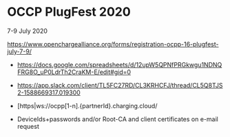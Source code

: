 # OCCP PlugFest 2020

7-9 July 2020

https://www.openchargealliance.org/forms/registration-ocpp-16-plugfest-july-7-9/

- https://docs.google.com/spreadsheets/d/12upW5QPNfPRGkwgu1NDNQFRG8O_uP0LdrTh2CraKM-E/edit#gid=0
- https://app.slack.com/client/TL5FC27RD/CL3KRHCFJ/thread/CL5Q8TJS2-1588669317.019300

- [https|ws://ocpp[1-n].{partnerId}.charging.cloud/
- DeviceIds+passwords and/or Root-CA and client certificates on e-mail request
